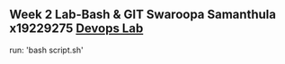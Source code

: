 Week 2 Lab-Bash & GIT
Swaroopa Samanthula x19229275
[Devops Lab](https://github.com/swaroopa1986/devops-lab-2-task.git)
---
run: 'bash script.sh'